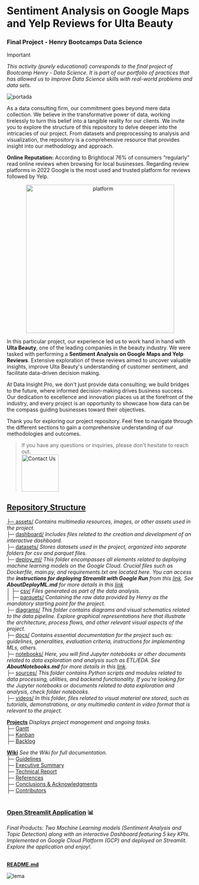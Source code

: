 # Sentiment Analysis on Google Maps and Yelp Reviews for Ulta Beauty
### Final Project - Henry Bootcamps Data Science
> [!IMPORTANT]
> _This activity (purely educational) corresponds to the final project of Bootcamp Henry - Data Science. It is part of our portfolio of practices that has allowed us to improve Data Science skills with real-world problems and data sets._
> 
![portada](https://github.com/JohannaRangel/ProyectoFinal_YelpGoogleMaps/raw/main/assets/portada.png)

As a data consulting firm, our commitment goes beyond mere data collection. We believe in the transformative power of data, working tirelessly to turn this belief into a tangible reality for our clients. We invite you to explore the structure of this repository to delve deeper into the intricacies of our project. From datasets and preprocessing to analysis and visualization, the repository is a comprehensive resource that provides insight into our methodology and approach.

**Online Reputation:** According to Brightlocal 76% of consumers “regularly” read online reviews when browsing for local businesses. Regarding review platforms in 2022 Google is the most used and trusted platform for reviews followed by Yelp.

<p align="center">
  <img src="https://github.com/JohannaRangel/FinalProject_YelpGoogleMaps/blob/main/assets/platformreviews.png" width="400" alt="platform">
</p>

In this particular project, our experience led us to work hand in hand with **Ulta Beauty**, one of the leading companies in the beauty industry. We were tasked with performing a **Sentiment Analysis on Google Maps and Yelp Reviews**. Extensive exploration of these reviews aimed to uncover valuable insights, improve Ulta Beauty's understanding of customer sentiment, and facilitate data-driven decision making.

At Data Insight Pro, we don't just provide data consulting; we build bridges to the future, where informed decision-making drives business success. Our dedication to excellence and innovation places us at the forefront of the industry, and every project is an opportunity to showcase how data can be the compass guiding businesses toward their objectives.

Thank you for exploring our project repository. Feel free to navigate through the different sections to gain a comprehensive understanding of our methodologies and outcomes. 
> If you have any questions or inquiries, please don't hesitate to reach out.<br /> 
<a href="https://github.com/JohannaRangel/FinalProject_YelpGoogleMaps/wiki#contributors"><img src="https://github.com/JohannaRangel/FinalProject_YelpGoogleMaps/blob/main/assets/contact.png" alt="Contact Us" width="100">

## Repository Structure<br />
├─ [assets/](https://github.com/JohannaRangel/FinalProject_YelpGoogleMaps/tree/main/assets) _Contains multimedia resources, images, or other assets used in the project._<br />
├─ [dashboard/](https://github.com/JohannaRangel/FinalProject_YelpGoogleMaps/tree/main/dashboard) _Includes files related to the creation and development of an interactive dashboard._<br />
├─ [datasets/](https://github.com/JohannaRangel/FinalProject_YelpGoogleMaps/tree/main/datasets) _Stores datasets used in the project, organized into separate folders for csv and parquet files._<br />
├─ [deploy_ml/](https://github.com/JohannaRangel/FinalProject_YelpGoogleMaps/tree/main/deploy_ml) _This folder encompasses all elements related to deploying machine learning models on the Google Cloud. Crucial files such as Dockerfile, main.py, and requirements.txt are located here. You can access the **instructions for deploying Streamlit with Google Run** from this [link](https://github.com/JohannaRangel/FinalProject_YelpGoogleMaps/blob/main/docs/Instructions%20for%20Deploying%20Streamlit%20with%20Google%20Run.md). See **AboutDeployML.md** for more details in this [link](https://github.com/JohannaRangel/FinalProject_YelpGoogleMaps/blob/main/deploy_ml/AboutDeployML.md)_<br />
│  ├─ [csv/](https://github.com/JohannaRangel/FinalProject_YelpGoogleMaps/tree/main/datasets/csv) _Files generated as part of the data analysis._<br />
│  ├─ [parquets/](https://github.com/JohannaRangel/FinalProject_YelpGoogleMaps/tree/main/datasets/parquets) _Containing the raw data provided by Henry as the mandatory starting point for the project._<br />
├─ [diagrams/](https://github.com/JohannaRangel/FinalProject_YelpGoogleMaps/tree/main/diagrams) _This folder contains diagrams and visual schematics related to the data pipeline. Explore graphical representations here that illustrate the architecture, process flows, and other relevant visual aspects of the project._<br /> 
├─ [docs/](https://github.com/JohannaRangel/FinalProject_YelpGoogleMaps/tree/main/docs) _Contains essential documentation for the project such as: guidelines, generalities, evaluation criteria, instructions for implementing MLs, others._<br />
├─ [notebooks/](https://github.com/JohannaRangel/FinalProject_YelpGoogleMaps/tree/main/notebooks) _Here, you will find Jupyter notebooks or other documents related to data exploration and analysis such as ETL/EDA. See **AboutNotebooks.md** for more details in this [link](https://github.com/JohannaRangel/FinalProject_YelpGoogleMaps/blob/main/notebooks/AboutNotebooks.md)._<br />
├─ [sources/](https://github.com/JohannaRangel/FinalProject_YelpGoogleMaps/tree/main/sources) _This folder contains Python scripts and modules related to data processing, utilities, and backend functionality. If you're looking for the Jupyter notebooks or documents related to data exploration and analysis, check folder notebooks._<br /> 
├─ [videos/](https://github.com/JohannaRangel/FinalProject_YelpGoogleMaps/tree/main/videos) _In this folder, files related to visual material are stored, such as tutorials, demonstrations, or any multimedia content in video format that is relevant to the project._<br />

**[Projects](https://github.com/users/JohannaRangel/projects/5)** _Displays project management and ongoing tasks._<br /> 
├─ [Gantt](https://github.com/users/JohannaRangel/projects/5/views/1)<br />
├─ [Kanban](https://github.com/users/JohannaRangel/projects/5/views/2)<br />
├─ [Backlog](https://github.com/users/JohannaRangel/projects/5/views/3)<br />

**[Wiki](https://github.com/JohannaRangel/FinalProject_YelpGoogleMaps/wiki)** _See the Wiki for full documentation._<br /> 
├─ [Guidelines](https://github.com/JohannaRangel/FinalProject_YelpGoogleMaps/wiki/Guidelines)<br />
├─ [Executive Summary](https://github.com/JohannaRangel/FinalProject_YelpGoogleMaps/wiki/Executive%E2%80%90Summary)<br />
├─ [Technical Report](https://github.com/JohannaRangel/FinalProject_YelpGoogleMaps/wiki/Technical%E2%80%90Report)<br />
├─ [References](https://github.com/JohannaRangel/FinalProject_YelpGoogleMaps/wiki/References)<br />
├─ [Conclusions & Acknowledgments](https://github.com/JohannaRangel/FinalProject_YelpGoogleMaps/wiki/Conclusions%E2%80%90Acknowledgments)<br />
├─ [Contributors](https://github.com/JohannaRangel/FinalProject_YelpGoogleMaps/wiki#contributors)<br />
<br />

### **[Open Streamlit Application](https://endpointmlgcloud-buquga5lhq-uc.a.run.app/ML_-_Detección_de_Tópicos)** :bar_chart:
_Final Products: Two Machine Learning models (Sentiment Analysis and Topic Detection) along with an interactive Dashboard featuring 5 key KPIs. Implemented on Google Cloud Platform (GCP) and deployed on Streamlit. Explore the application and enjoy!._ <br />
<br />

**[README.md](https://github.com/JohannaRangel/FinalProject_YelpGoogleMaps/blob/main/README.md)**<br />



![lema](https://github.com/JohannaRangel/FinalProject_YelpGoogleMaps/blob/main/assets/lema.png)
